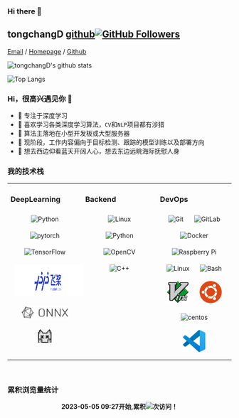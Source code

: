 ### Hi there 👋   

## tongchangD [github](https://github.com/tongchangD)[![GitHub Followers](https://img.shields.io/github/followers/tongchangD?style=social)](https://github.com/tongchangD)   

[Email](mailto:15527098078@163.com?subject=[GitHub]%20Source%20Han%20Sans) /
[Homepage](https://tongchangD.github.io/) /
[Github](https://github.com/tongchangD)   

![tongchangD's github stats](https://github-readme-stats.vercel.app/api?username=tongchangD&show_icons=true&theme=radical)

<!-- <img align="right" src="https://github-readme-stats-one-bice.vercel.app/api?username=tongchangD&count_private=true&theme=calm&show_icons=true&include_all_commits=true&role=OWNER,ORGANIZATION_MEMBER,COLLABORATOR" > -->

![Top Langs](https://github-readme-stats.vercel.app/api/top-langs/?username=tongchangD&layout=compact)
<!-- <img align="right" src="https://github-readme-stats.vercel.app/api/top-langs/?username=tongchangD&layout=compact" > -->


### Hi，很高兴遇见你 👋

- 🧡 专注于深度学习    
- 🌱 喜欢学习各类深度学习算法，`CV`和`NLP`项目都有涉猎    
- 🔭 算法主落地在小型开发板或大型服务器
- 🔨 现阶段，工作内容偏向于目标检测、跟踪的模型训练以及部署方向  
- 🍬 想去西边仰看蓝天开阔人心，想去东边远眺海际抚慰人身  


### 我的技术栈

<table><tr><td valign="top" width="33%">


### DeepLearning

<div align="center"> 
<img style="margin: 10px" src="https://profilinator.rishav.dev/skills-assets/python-original.svg" alt="Python" height="50" />  
<img style="margin: 10px" src="https://profilinator.rishav.dev/skills-assets/pytorch-icon.svg" alt="pytorch" height="50" />  
<img style="margin: 10px" src="https://profilinator.rishav.dev/skills-assets/tensorflow-icon.svg" alt="TensorFlow" height="50" />  
<img style="margin: 10px" src="https://raw.githubusercontent.com/PaddlePaddle/Paddle/develop/doc/imgs/logo.png" alt="paddle" height="70"  />   
<img style="margin: 10px" src="https://raw.githubusercontent.com/onnx/onnx/main/docs/onnx-horizontal-color.png" alt="onnx" height="30" />
<img style="margin: 10px" src="https://raw.githubusercontent.com/Tencent/ncnn/master/images/256-ncnn.png"  alt="ncnn" height="30"/>

</div>

</td><td valign="top" width="33%">

### Backend

<div align="center">  
<img style="margin: 10px" src="https://profilinator.rishav.dev/skills-assets/linux-original.svg" alt="Linux" height="50" />  
<img style="margin: 10px" src="https://profilinator.rishav.dev/skills-assets/python-original.svg" alt="Python" height="50" />
<img style="margin: 10px" src="https://profilinator.rishav.dev/skills-assets/opencv-icon.svg" alt="OpenCV" height="50" />  
<img style="margin: 10px" src="https://profilinator.rishav.dev/skills-assets/cplusplus-original.svg" alt="C++" height="50" />  
</div>
</td><td valign="top" width="33%">


### DevOps  
<div align="center">  
<img style="margin: 10px" src="https://profilinator.rishav.dev/skills-assets/git-scm-icon.svg" alt="Git" height="50" />  
<img style="margin: 10px" src="https://profilinator.rishav.dev/skills-assets/gitlab.svg" alt="GitLab" height="50" />  
<img style="margin: 10px" src="https://profilinator.rishav.dev/skills-assets/docker-original-wordmark.svg" alt="Docker" height="50" />  
<img style="margin: 10px" src="https://profilinator.rishav.dev/skills-assets/raspberrypi.png" alt="Raspberry Pi" height="50" />  
<img style="margin: 10px" src="https://profilinator.rishav.dev/skills-assets/linux-original.svg" alt="Linux" height="50" />  
<img style="margin: 10px" src="https://profilinator.rishav.dev/skills-assets/gnu_bash-icon.svg" alt="Bash" height="50" />  
<img style="margin: 10px" src="https://raw.githubusercontent.com/github/explore/80688e429a7d4ef2fca1e82350fe8e3517d3494d/topics/vim/vim.png" alt="vim" height="50" />  
<img style="margin: 10px" src="https://raw.githubusercontent.com/github/explore/80688e429a7d4ef2fca1e82350fe8e3517d3494d/topics/ubuntu/ubuntu.png" alt="ubuntu" height="50" />  
<img style="margin: 10px" src="https://cdn.worldvectorlogo.com/logos/centos-1.svg" alt="centos" height="50" />  
 <img style="margin: 10px" src="https://raw.githubusercontent.com/github/explore/80688e429a7d4ef2fca1e82350fe8e3517d3494d/topics/visual-studio-code/visual-studio-code.png" alt="vscode" height="50" />  
</div>

</td></tr></table>  

<br/> 


### 累积浏览量统计 

<p align="center" >
  <b> 2023-05-05 09:27开始,累积<img src="https://profile-counter.glitch.me/tongchangD/count.svg" />次访问！</b>
</p>


<!--
**tongchangD/tongchangD** is a ✨ _special_ ✨ repository because its `README.md` (this file) appears on your GitHub profile.

Here are some ideas to get you started:

- 🔭 I’m currently working on ...
- 🌱 I’m currently learning ...
- 👯 I’m looking to collaborate on ...
- 🤔 I’m looking for help with ...
- 💬 Ask me about ...
- 📫 How to reach me: ...
- 😄 Pronouns: ...
- ⚡ Fun fact: ...
-->
